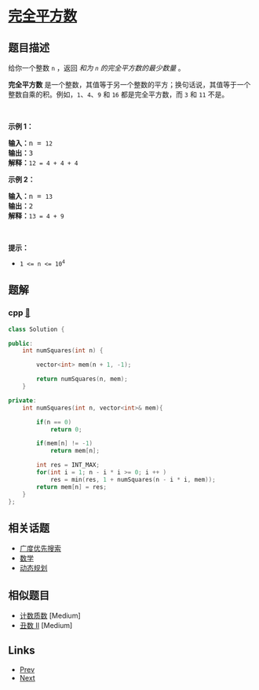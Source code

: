 
# [完全平方数](https://leetcode-cn.com/problems/perfect-squares)

## 题目描述

<p>给你一个整数 <code>n</code> ，返回 <em>和为 <code>n</code> 的完全平方数的最少数量</em> 。</p>

<p><strong>完全平方数</strong> 是一个整数，其值等于另一个整数的平方；换句话说，其值等于一个整数自乘的积。例如，<code>1</code>、<code>4</code>、<code>9</code> 和 <code>16</code> 都是完全平方数，而 <code>3</code> 和 <code>11</code> 不是。</p>

<p>&nbsp;</p>

<p><strong>示例&nbsp;1：</strong></p>

<pre>
<strong>输入：</strong>n = <code>12</code>
<strong>输出：</strong>3 
<strong>解释：</strong><code>12 = 4 + 4 + 4</code></pre>

<p><strong>示例 2：</strong></p>

<pre>
<strong>输入：</strong>n = <code>13</code>
<strong>输出：</strong>2
<strong>解释：</strong><code>13 = 4 + 9</code></pre>
&nbsp;

<p><strong>提示：</strong></p>

<ul>
	<li><code>1 &lt;= n &lt;= 10<sup>4</sup></code></li>
</ul>


## 题解

### cpp [🔗](perfect-squares.cpp) 
```cpp
class Solution {

public:
    int numSquares(int n) {

        vector<int> mem(n + 1, -1);

        return numSquares(n, mem);
    }

private:
    int numSquares(int n, vector<int>& mem){

        if(n == 0)
            return 0;

        if(mem[n] != -1)
            return mem[n];

        int res = INT_MAX;
        for(int i = 1; n - i * i >= 0; i ++ )
            res = min(res, 1 + numSquares(n - i * i, mem));
        return mem[n] = res;
    }
};
```


## 相关话题

- [广度优先搜索](../../tags/breadth-first-search.md) 
- [数学](../../tags/math.md) 
- [动态规划](../../tags/dynamic-programming.md) 


## 相似题目

- [计数质数](../count-primes/README.md)  [Medium] 
- [丑数 II](../ugly-number-ii/README.md)  [Medium] 


## Links

- [Prev](../first-bad-version/README.md) 
- [Next](../move-zeroes/README.md) 

